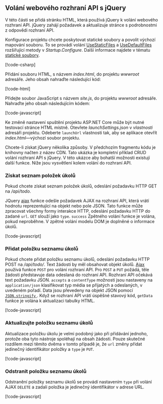 ## <a name="call-the-web-api-with-jquery"></a>Volání webového rozhraní API s jQuery

V této části se přidá stránku HTML, která používá jQuery k volání webového rozhraní API. jQuery zahájí požadavek a aktualizuje stránce s podrobnostmi z odpovědi rozhraní API.

Konfigurace projektu chcete poskytovat statické soubory a povolit výchozí mapování souboru. To se provádí volání [UseStaticFiles](/dotnet/api/microsoft.aspnetcore.builder.staticfileextensions.usestaticfiles#Microsoft_AspNetCore_Builder_StaticFileExtensions_UseStaticFiles_Microsoft_AspNetCore_Builder_IApplicationBuilder_) a [UseDefaultFiles](/dotnet/api/microsoft.aspnetcore.builder.defaultfilesextensions.usedefaultfiles#Microsoft_AspNetCore_Builder_DefaultFilesExtensions_UseDefaultFiles_Microsoft_AspNetCore_Builder_IApplicationBuilder_) rozšiřující metody v *Startup.Configure*. Další informace najdete v tématu [statické soubory](xref:fundamentals/static-files).

[!code-csharp[](../../tutorials/first-web-api/samples/2.0/TodoApi/Startup2.cs?name=snippet_Configure&highlight=3-4)]

Přidání souboru HTML, s názvem *index.html*, do projektu *wwwroot* adresáře. Jeho obsah nahraďte následující kód:

[!code-html[](../../tutorials/first-web-api/samples/2.0/TodoApi/wwwroot/index.html)]

Přidejte soubor JavaScript s názvem *site.js*, do projektu *wwwroot* adresáře. Nahraďte jeho obsah následujícím kódem:

[!code-javascript[](../../tutorials/first-web-api/samples/2.0/TodoApi/wwwroot/site.js?name=snippet_SiteJs)]

Ke změně nastavení spuštění projektu ASP.NET Core může být nutné testovací stránce HTML místně. Otevřete *launchSettings.json* v *vlastnosti* adresáři projektu. Odeberte `launchUrl` vlastnosti tak, aby se aplikace otevřít *index.html*&mdash;výchozí soubor projektu.

Chcete-li získat jQuery několika způsoby. V předchozím fragmentu kódu je knihovny načten z název CDN. Tato ukázka je kompletní příklad CRUD volání rozhraní API s jQuery. V této ukázce aby bohatší možnosti existují další funkce. Níže jsou vysvětlení kolem volání do rozhraní API.

### <a name="get-a-list-of-to-do-items"></a>Získat seznam položek úkolů

Pokud chcete získat seznam položek úkolů, odeslání požadavku HTTP GET na */api/todo*.

JQuery [ajax](https://api.jquery.com/jquery.ajax/) funkce odešle požadavek AJAX na rozhraní API, která vrátí hodnotu reprezentující na objekt nebo pole JSON. Tato funkce může zpracovat všechny formy interakce HTTP, odeslání požadavku HTTP do zadané `url`. `GET` slouží jako `type`. `success` Zpětného volání funkce je volána, pokud neproběhne. V zpětné volání modelu DOM je doplněné o informace úkolů.

[!code-javascript[](../../tutorials/first-web-api/samples/2.0/TodoApi/wwwroot/site.js?name=snippet_GetData)]

### <a name="add-a-to-do-item"></a>Přidat položku seznamu úkolů

Pokud chcete přidat položku seznamu úkolů, odeslání požadavku HTTP POST na */api/todo/*. Text žádosti by měl obsahovat objekt úkolů. [Ajax](https://api.jquery.com/jquery.ajax/) používá funkce `POST` pro volání rozhraní API. Pro `POST` a `PUT` požádá, těle žádosti představuje data odeslaná do rozhraní API. Rozhraní API očekává text požadavku JSON. `accepts` a `contentType` možnosti jsou nastaveny na `application/json` klasifikovat typ média se přijatých a odeslaných, v uvedeném pořadí. Data jsou převedeny na objekt JSON pomocí [ `JSON.stringify` ](https://developer.mozilla.org/docs/Web/JavaScript/Reference/Global_Objects/JSON/stringify). Když se rozhraní API vrátí úspěšné stavový kód, `getData` funkce je volána k aktualizaci tabulky HTML.

[!code-javascript[](../../tutorials/first-web-api/samples/2.0/TodoApi/wwwroot/site.js?name=snippet_AddItem)]

### <a name="update-a-to-do-item"></a>Aktualizujte položku seznamu úkolů

Aktualizace položku úkolu je velmi podobný jako při přidávání jednoho, protože oba tyto nástroje spoléhají na obsah žádosti. Pouze skutečné rozdílem mezi těmito dvěma v tomto případě je, že `url` změny přidat jedinečný identifikátor položky a `type` je `PUT`.

[!code-javascript[](../../tutorials/first-web-api/samples/2.0/TodoApi/wwwroot/site.js?name=snippet_AjaxPut)]

### <a name="delete-a-to-do-item"></a>Odstranit položku seznamu úkolů

Odstranění položky seznamu úkolů se provádí nastavením `type` při volání AJAX `DELETE` a zadali položka je jedinečný identifikátor v adrese URL.

[!code-javascript[](../../tutorials/first-web-api/samples/2.0/TodoApi/wwwroot/site.js?name=snippet_AjaxDelete)]
